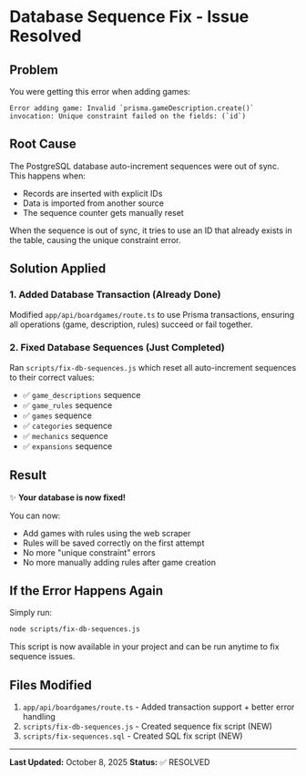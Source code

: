 # Database Sequence Fix - Issue Resolved

## Problem
You were getting this error when adding games:
```
Error adding game: Invalid `prisma.gameDescription.create()` invocation: Unique constraint failed on the fields: (`id`)
```

## Root Cause
The PostgreSQL database auto-increment sequences were out of sync. This happens when:
- Records are inserted with explicit IDs
- Data is imported from another source
- The sequence counter gets manually reset

When the sequence is out of sync, it tries to use an ID that already exists in the table, causing the unique constraint error.

## Solution Applied

### 1. Added Database Transaction (Already Done)
Modified `app/api/boardgames/route.ts` to use Prisma transactions, ensuring all operations (game, description, rules) succeed or fail together.

### 2. Fixed Database Sequences (Just Completed)
Ran `scripts/fix-db-sequences.js` which reset all auto-increment sequences to their correct values:

- ✅ `game_descriptions` sequence
- ✅ `game_rules` sequence  
- ✅ `games` sequence
- ✅ `categories` sequence
- ✅ `mechanics` sequence
- ✅ `expansions` sequence

## Result
✨ **Your database is now fixed!** 

You can now:
- Add games with rules using the web scraper
- Rules will be saved correctly on the first attempt
- No more "unique constraint" errors
- No more manually adding rules after game creation

## If the Error Happens Again

Simply run:
```bash
node scripts/fix-db-sequences.js
```

This script is now available in your project and can be run anytime to fix sequence issues.

## Files Modified
1. `app/api/boardgames/route.ts` - Added transaction support + better error handling
2. `scripts/fix-db-sequences.js` - Created sequence fix script (NEW)
3. `scripts/fix-sequences.sql` - Created SQL fix script (NEW)

---

**Last Updated:** October 8, 2025
**Status:** ✅ RESOLVED

